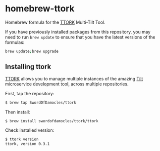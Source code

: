 # homebrew-ttork

Homebrew formula for the [TTORK](https://github.com/SwordOfDamocles/ttork) Multi-Tilt Tool.

If you have previously installed packages from this repository, you may need to run `brew update` to ensure that you have the latest versions of the formulas:

```bash
brew update;brew upgrade
```

## Installing ttork
[TTORK](https://github.com/SwordOfDamocles/ttork) allows you to manage multiple instances of the amazing [Tilt](https://tilt.dev) microservice development tool, across multiple repositories.

First, tap the repository:
```bash
$ brew tap SwordOfDamocles/ttork
```

Then install:
```bash
$ brew install swordofdamocles/ttork/ttork
```

Check installed version:
```bash
$ ttork version
ttork, version 0.3.1
```